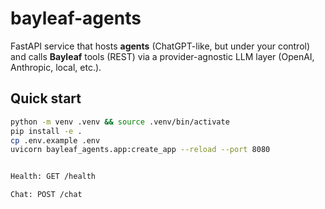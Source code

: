 # bayleaf-agents

FastAPI service that hosts **agents** (ChatGPT-like, but under your control) and calls **Bayleaf**
tools (REST) via a provider-agnostic LLM layer (OpenAI, Anthropic, local, etc.).

## Quick start

```bash
python -m venv .venv && source .venv/bin/activate
pip install -e .
cp .env.example .env
uvicorn bayleaf_agents.app:create_app --reload --port 8080


Health: GET /health

Chat: POST /chat